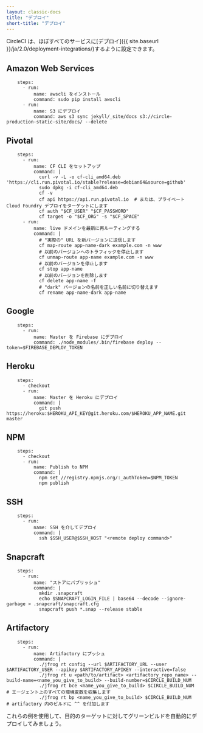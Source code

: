 ```yaml
---
layout: classic-docs
title: "デプロイ"
short-title: "デプロイ"
---
```


CircleCI は、ほぼすべてのサービスに[デプロイ]({{ site.baseurl }}/ja/2.0/deployment-integrations/)するように設定できます。

## Amazon Web Services

        steps:
          - run:
              name: awscli をインストール
              command: sudo pip install awscli
          - run:
              name: S3 にデプロイ
              command: aws s3 sync jekyll/_site/docs s3://circle-production-static-site/docs/ --delete
    

## Pivotal

        steps:
          - run:
              name: CF CLI をセットアップ
              command: |
                curl -v -L -o cf-cli_amd64.deb 'https://cli.run.pivotal.io/stable?release=debian64&source=github'
                sudo dpkg -i cf-cli_amd64.deb
                cf -v
                cf api https://api.run.pivotal.io  # または、プライベート Cloud Foundry デプロイをターゲットにします
                cf auth "$CF_USER" "$CF_PASSWORD"
                cf target -o "$CF_ORG" -s "$CF_SPACE"
          - run:
              name: live ドメインを最新に再ルーティングする
              command: |
                # "実際の" URL を新バージョンに送信します
                cf map-route app-name-dark example.com -n www
                # 以前のバージョンへのトラフィックを停止します
                cf unmap-route app-name example.com -n www
                # 以前のバージョンを停止します
                cf stop app-name
                # 以前のバージョンを削除します
                cf delete app-name -f
                # "dark" バージョンの名前を正しい名前に切り替えます
                cf rename app-name-dark app-name      
    

## Google

        steps:
          - run:
              name: Master を Firebase にデプロイ
              command: ./node_modules/.bin/firebase deploy --token=$FIREBASE_DEPLOY_TOKEN
    

## Heroku

        steps:
          - checkout
          - run:
              name: Master を Heroku にデプロイ
              command: |
                git push https://heroku:$HEROKU_API_KEY@git.heroku.com/$HEROKU_APP_NAME.git master
    

## NPM

        steps:
          - checkout
          - run: 
              name: Publish to NPM
              command: | 
                npm set //registry.npmjs.org/:_authToken=$NPM_TOKEN
                npm publish
    

## SSH

        steps:
          - run:
              name: SSH を介してデプロイ
              command: |
                ssh $SSH_USER@$SSH_HOST "<remote deploy command>"
    

## Snapcraft

        steps:
          - run:
              name: "ストアにパブリッシュ"
              command: |
                mkdir .snapcraft
                echo $SNAPCRAFT_LOGIN_FILE | base64 --decode --ignore-garbage > .snapcraft/snapcraft.cfg
                snapcraft push *.snap --release stable
    

## Artifactory

        steps:
          - run:
              name: Artifactory にプッシュ
              command: |
                ./jfrog rt config --url $ARTIFACTORY_URL --user $ARTIFACTORY_USER --apikey $ARTIFACTORY_APIKEY --interactive=false
                ./jfrog rt u <path/to/artifact> <artifactory_repo_name> --build-name=<name_you_give_to_build> --build-number=$CIRCLE_BUILD_NUM
                ./jfrog rt bce <name_you_give_to_build> $CIRCLE_BUILD_NUM  # エージェント上のすべての環境変数を収集します
                ./jfrog rt bp <name_you_give_to_build> $CIRCLE_BUILD_NUM  # artifactory 内のビルドに ^^ を付加します
    

これらの例を使用して、目的のターゲットに対してグリーンビルドを自動的にデプロイしてみましょう。